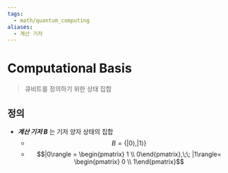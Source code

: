 ```yaml
---
tags:
  - math/quantum_computing
aliases:
  - 계산 기저
---
```

# Computational Basis
> 큐비트를 정의하기 위한 상태 집합
## 정의
+ ***계산 기저 $B$*** 는 기저 양자 상태의 집합
	+ $$B = \{|0\rangle, |1\rangle\}$$
	+ $$|0\rangle = \begin{pmatrix} 1 \\ 0\end{pmatrix},\;\; |1\rangle= \begin{pmatrix} 0 \\ 1\end{pmatrix}$$